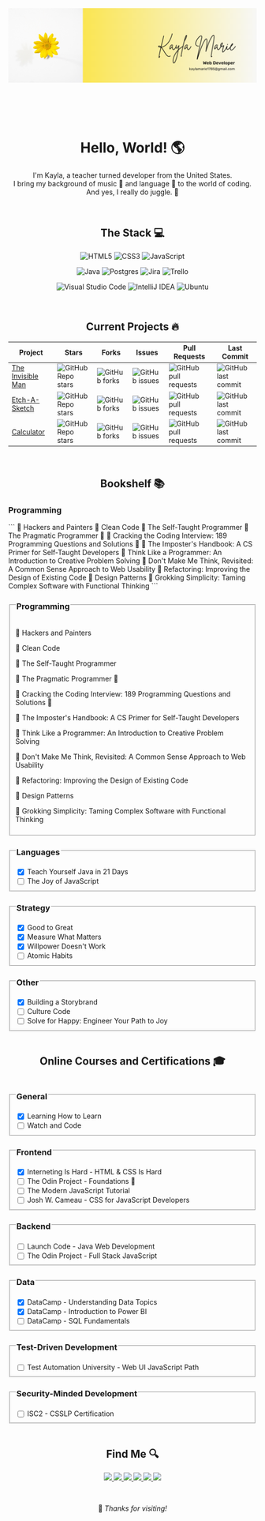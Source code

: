 <link rel="stylesheet" type="text/css" href="https://unpkg.com/checkboxes@1.3.3/dist/css/checkboxes.min.css">

<header>
    <img src="banner.png" align="center">
</header>

<br>

<h1 align="center">Hello, World! 🌎</h1>
    <p align="center">
        I'm Kayla, a teacher turned developer from the United States.<br>
        I bring my background of music 🎹 and language 💬 to the world of coding.<br>
        And yes, I really do juggle. 🤹
    </p>

<br>

<h2 align="center">The Stack 💻</h2>

<div align="center">

![HTML5](https://img.shields.io/badge/html5-%23E34F26.svg?style=for-the-badge&logo=html5&logoColor=white) ![CSS3](https://img.shields.io/badge/css3-%231572B6.svg?style=for-the-badge&logo=css3&logoColor=white) ![JavaScript](https://img.shields.io/badge/javascript-%23323330.svg?style=for-the-badge&logo=javascript&logoColor=%23F7DF1E)

![Java](https://img.shields.io/badge/java-%23ED8B00.svg?style=for-the-badge&logo=openjdk&logoColor=white) ![Postgres](https://img.shields.io/badge/postgres-%23316192.svg?style=for-the-badge&logo=postgresql&logoColor=white) ![Jira](https://img.shields.io/badge/jira-%230A0FFF.svg?style=for-the-badge&logo=jira&logoColor=white) 	![Trello](https://img.shields.io/badge/Trello-%23026AA7.svg?style=for-the-badge&logo=Trello&logoColor=white)

![Visual Studio Code](https://img.shields.io/badge/Visual%20Studio%20Code-0078d7.svg?style=for-the-badge&logo=visual-studio-code&logoColor=white) ![IntelliJ IDEA](https://img.shields.io/badge/IntelliJIDEA-000000.svg?style=for-the-badge&logo=intellij-idea&logoColor=white) ![Ubuntu](https://img.shields.io/badge/Ubuntu-E95420?style=for-the-badge&logo=ubuntu&logoColor=white)
</div>

<br>

<h2 align="center"> Current Projects 🔥</h2>
<div align="center">
    <table align="center">
        <thead>
            <tr>
                <th>Project</th>
                <th>Stars</th>
                <th>Forks</th>
                <th>Issues</th>
                <th>Pull Requests</th>
                <th>Last Commit</th>
            </tr>
        </thead>
        <tbody>
            <tr>
                <td>
                    <a href="https://github.com/Open-SGF/invisiblemanleadership.org">The Invisible Man</a>
                </td>
                <td>
                    <img alt="GitHub Repo stars" src="https://img.shields.io/github/stars/Open-SGF/invisiblemanleadership.org?style=flat-square">
                </td>
                <td>
                    <img alt="GitHub forks" src="https://img.shields.io/github/forks/Open-SGF/invisiblemanleadership.org?style=flat-square">
                </td>
                <td>
                    <img alt="GitHub issues" src="https://img.shields.io/github/issues/Open-SGF/invisiblemanleadership.org?style=flat-square">
                </td>
                <td>
                    <img alt="GitHub pull requests" src="https://img.shields.io/github/issues-pr/Open-SGF/invisiblemanleadership.org?style=flat-square">
                </td>
                <td>
                    <img alt="GitHub last commit" src="https://img.shields.io/github/last-commit/Open-SGF/invisiblemanleadership.org?style=flat-square">
                </td>
            </tr>
            <tr>
                <td>
                    <a href="https://github.com/jugglingdev/etch-a-sketch">Etch-A-Sketch</a>
                </td>
                <td>
                    <img alt="GitHub Repo stars" src="https://img.shields.io/github/stars/jugglingdev/etch-a-sketch?style=flat-square">
                </td>
                <td>
                    <img alt="GitHub forks" src="https://img.shields.io/github/forks/jugglingdev/etch-a-sketch?style=flat-square">
                </td>
                <td>
                    <img alt="GitHub issues" src="https://img.shields.io/github/issues/jugglingdev/etch-a-sketch?style=flat-square">
                </td>
                <td>
                    <img alt="GitHub pull requests" src="https://img.shields.io/github/issues-pr/jugglingdev/etch-a-sketch?style=flat-square">
                </td>
                <td>
                    <img alt="GitHub last commit" src="https://img.shields.io/github/last-commit/jugglingdev/etch-a-sketch?style=flat-square">
                </td>
            </tr>
            <tr>
                <td>
                    <a href="https://github.com/jugglingdev/calculator">Calculator</a>
                </td>
                <td>
                    <img alt="GitHub Repo stars" src="https://img.shields.io/github/stars/jugglingdev/calculator?style=flat-square">
                </td>
                <td>
                    <img alt="GitHub forks" src="https://img.shields.io/github/forks/jugglingdev/calculator?style=flat-square">
                </td>
                <td>
                    <img alt="GitHub issues" src="https://img.shields.io/github/issues/jugglingdev/calculator?style=flat-square">
                </td>
                <td>
                    <img alt="GitHub pull requests" src="https://img.shields.io/github/issues-pr/jugglingdev/calculator?style=flat-square">
                </td>
                <td>
                    <img alt="GitHub last commit" src="https://img.shields.io/github/last-commit/jugglingdev/calculator?style=flat-square">
                </td>
            </tr>
        </tbody>
    </table>
</div>

<br>

<h2 align="center"> Bookshelf 📚</h2>

<h3>Programming</h3>
```
🌼 Hackers and Painters
🌼 Clean Code
🌼 The Self-Taught Programmer
🔸 The Pragmatic Programmer 📖
🔸 Cracking the Coding Interview: 189 Programming Questions and Solutions 📖
🔸 The Imposter's Handbook: A CS Primer for Self-Taught Developers
🔸 Think Like a Programmer: An Introduction to Creative Problem Solving
🔸 Don't Make Me Think, Revisited: A Common Sense Approach to Web Usability
🔸 Refactoring: Improving the Design of Existing Code
🔸 Design Patterns
🔸 Grokking Simplicity: Taming Complex Software with Functional Thinking
```

<fieldset>
    <legend><h3>Programming</h3></legend>
        <p>🌼 Hackers and Painters</p>
        <p>🌼 Clean Code</p>
        <p>🌼 The Self-Taught Programmer</p>
        <p>🔸 The Pragmatic Programmer 📖</p>
        <p>🔸 Cracking the Coding Interview: 189 Programming Questions and Solutions 📖</p>
        <p>🔸 The Imposter's Handbook: A CS Primer for Self-Taught Developers</p>
        <p>🔸 Think Like a Programmer: An Introduction to Creative Problem Solving</p>
        <p>🔸 Don't Make Me Think, Revisited: A Common Sense Approach to Web Usability</p>
        <p>🔸 Refactoring: Improving the Design of Existing Code</p>
        <p>🔸 Design Patterns</p>
        <p>🔸 Grokking Simplicity: Taming Complex Software with Functional Thinking</p>
</fieldset>

<fieldset>
    <legend><h3>Languages</h3></legend>
    <div>
        <input type="checkbox" class="checkbox" name="teach-yourself-java-in-21-days" id="teach-yourself-java-in-21-days" checked
        style="--size: 16px; --radius: 6px; --bg: #ECEFF2; --color: #FDCD00; --time: 0.4s; display: inline-block;vertical-align: top;">
        <label for="teach-yourself-java-in-21-days" style="display: inline">Teach Yourself Java in 21 Days</label>
    </div>
    <div>
        <input type="checkbox" class="checkbox" name="joy-of-javascript" id="joy-of-javascript"
        style="--size: 16px; --radius: 6px; --bg: #CFD5E5; --color: #FDCD00; --time: 0.4s; display: inline-block;vertical-align: top;">
        <label for="joy-of-javascript">The Joy of JavaScript</label>
    </div>
</fieldset>

<fieldset>
    <legend><h3>Strategy</h3></legend>
    <div>
        <input type="checkbox" class="checkbox" name="good-to-great" id="good-to-great" checked
        style="--size: 16px; --radius: 6px; --bg: #ECEFF2; --color: #FDCD00; --time: 0.4s; display: inline-block;vertical-align: top;">
        <label for="good-to-great" style="display: inline">Good to Great</label>
    </div>
    <div>
        <input type="checkbox" class="checkbox" name="measure-what-matters" id="measure-what-matters" checked
        style="--size: 16px; --radius: 6px; --bg: #ECEFF2; --color: #FDCD00; --time: 0.4s; display: inline-block;vertical-align: top;">
        <label for="measure-what-matters" style="display: inline">Measure What Matters</label>
    </div>
        <div>
        <input type="checkbox" class="checkbox" name="willpower-doesnt-work" id="willpower-doesnt-work" checked
        style="--size: 16px; --radius: 6px; --bg: #ECEFF2; --color: #FDCD00; --time: 0.4s; display: inline-block;vertical-align: top;">
        <label for="willpower-doesnt-work" style="display: inline">Willpower Doesn't Work</label>
    </div>
    <div>
        <input type="checkbox" class="checkbox" name="atomic-habits" id="atomic-habits"
        style="--size: 16px; --radius: 6px; --bg: #CFD5E5; --color: #FDCD00; --time: 0.4s; display: inline-block;vertical-align: top;">
        <label for="atomic-habits">Atomic Habits</label>
    </div>
</fieldset>

<fieldset>
    <legend><h3>Other</h3></legend>
    <div>
        <input type="checkbox" class="checkbox" name="building-a-storybrand" id="building-a-storybrand" checked
        style="--size: 16px; --radius: 6px; --bg: #ECEFF2; --color: #FDCD00; --time: 0.4s; display: inline-block;vertical-align: top;">
        <label for="building-a-storybrand" style="display: inline">Building a Storybrand</label>
    </div>
    <div>
        <input type="checkbox" class="checkbox" name="culture-code" id="culture-code"
        style="--size: 16px; --radius: 6px; --bg: #CFD5E5; --color: #FDCD00; --time: 0.4s; display: inline-block;vertical-align: top;">
        <label for="culture-code">Culture Code</label>
    </div>
    <div>
        <input type="checkbox" class="checkbox" name="solve-for-happy" id="solve-for-happy"
        style="--size: 16px; --radius: 6px; --bg: #CFD5E5; --color: #FDCD00; --time: 0.4s; display: inline-block;vertical-align: top;">
        <label for="solve-for-happy">Solve for Happy: Engineer Your Path to Joy</label>
    </div>
</fieldset>

<br>

<h2 align="center">Online Courses and Certifications 🎓</h2>

<fieldset>
    <legend><h3>General</h3></legend>
    <div>
        <input type="checkbox" class="checkbox" name="learning-how-to-learn" id="learning-how-to-learn" checked
        style="--size: 16px; --radius: 6px; --bg: #ECEFF2; --color: #FDCD00; --time: 0.4s; display: inline-block;vertical-align: top;">
        <label for="learning-how-to-learn" style="display: inline">Learning How to Learn</label>
    </div>
    <div>
        <input type="checkbox" class="checkbox" name="watch-and-code" id="watch-and-code"
        style="--size: 16px; --radius: 6px; --bg: #CFD5E5; --color: #FDCD00; --time: 0.4s; display: inline-block;vertical-align: top;">
        <label for="watch-and-code">Watch and Code</label>
    </div>
</fieldset>

<fieldset>
    <legend><h3>Frontend</h3></legend>
    <div>
        <input type="checkbox" class="checkbox" name="interneting-is-hard" id="interneting-is-hard" checked
        style="--size: 16px; --radius: 6px; --bg: #ECEFF2; --color: #FDCD00; --time: 0.4s; display: inline-block;vertical-align: top;">
        <label for="interneting-is-hard" style="display: inline">Interneting Is Hard - HTML & CSS Is Hard</label>
    </div>
    <div>
        <input type="checkbox" class="checkbox" name="odin-project-foundations" id="odin-project-foundations"
        style="--size: 16px; --radius: 6px; --bg: #CFD5E5; --color: #FDCD00; --time: 0.4s; display: inline-block;vertical-align: top;">
        <label for="odin-project-foundations">The Odin Project - Foundations 🏫</label>
    </div>
    <div>
        <input type="checkbox" class="checkbox" name="modern-javascript-tutorial" id="modern-javascript-tutorial"
        style="--size: 16px; --radius: 6px; --bg: #CFD5E5; --color: #FDCD00; --time: 0.4s; display: inline-block;vertical-align: top;">
        <label for="modern-javascript-tutorial">The Modern JavaScript Tutorial</label>
    </div>
        <div>
        <input type="checkbox" class="checkbox" name="css-for-javascript-developers" id="css-for-javascript-developers"
        style="--size: 16px; --radius: 6px; --bg: #CFD5E5; --color: #FDCD00; --time: 0.4s; display: inline-block;vertical-align: top;">
        <label for="css-for-javascript-developers">Josh W. Cameau - CSS for JavaScript Developers</label>
    </div>
</fieldset>

<fieldset>
    <legend><h3>Backend</h3></legend>
    <div>
        <input type="checkbox" class="checkbox" name="launch-code" id="launch-code"
        style="--size: 16px; --radius: 6px; --bg: #CFD5E5; --color: #FDCD00; --time: 0.4s; display: inline-block;vertical-align: top;">
        <label for="launch-code">Launch Code - Java Web Development</label>
    </div>
    <div>
        <input type="checkbox" class="checkbox" name="odin-project-full-stack-javascript" id="odin-project-full-stack-javascript"
        style="--size: 16px; --radius: 6px; --bg: #CFD5E5; --color: #FDCD00; --time: 0.4s; display: inline-block;vertical-align: top;">
        <label for="odin-project-full-stack-javascript">The Odin Project - Full Stack JavaScript</label>
    </div>
</fieldset>

<fieldset>
    <legend><h3>Data</h3></legend>
    <div>
        <input type="checkbox" class="checkbox" name="understanding-data-topics" id="understanding-data-topics" checked
        style="--size: 16px; --radius: 6px; --bg: #ECEFF2; --color: #FDCD00; --time: 0.4s; display: inline-block;vertical-align: top;">
        <label for="understanding-data-topics" style="display: inline">DataCamp - Understanding Data Topics</label>
    </div>
        <div>
        <input type="checkbox" class="checkbox" name="introduction-to-power-bi" id="introduction-to-power-bi" checked
        style="--size: 16px; --radius: 6px; --bg: #ECEFF2; --color: #FDCD00; --time: 0.4s; display: inline-block;vertical-align: top;">
        <label for="introduction-to-power-bi" style="display: inline">DataCamp - Introduction to Power BI</label>
    </div>
    <div>
        <input type="checkbox" class="checkbox" name="sql-fundamentals" id="sql-fundamentals"
        style="--size: 16px; --radius: 6px; --bg: #CFD5E5; --color: #FDCD00; --time: 0.4s; display: inline-block;vertical-align: top;">
        <label for="sql-fundamentals">DataCamp - SQL Fundamentals</label>
    </div>
</fieldset>

<fieldset>
    <legend><h3>Test-Driven Development</h3></legend>
    <div>
        <input type="checkbox" class="checkbox" name="web-ui-javascript-path" id="web-ui-javascript-path"
        style="--size: 16px; --radius: 6px; --bg: #CFD5E5; --color: #FDCD00; --time: 0.4s; display: inline-block;vertical-align: top;">
        <label for="web-ui-javascript-path">Test Automation University - Web UI JavaScript Path</label>
    </div>
</fieldset>

<fieldset>
    <legend><h3>Security-Minded Development</h3></legend>
    <div>
        <input type="checkbox" class="checkbox" name="csslp-certification" id="csslp-certification"
        style="--size: 16px; --radius: 6px; --bg: #CFD5E5; --color: #FDCD00; --time: 0.4s; display: inline-block;vertical-align: top;">
        <label for="csslp-certification">ISC2 - CSSLP Certification</label>
    </div>
</fieldset>

<br>

<footer>
    <h2 align="center"> Find Me 🔍</h2>
    <p align="center">
        <a href="https://github.com/jugglingdev" target="_blank">
            <img src="https://img.shields.io/badge/github-%23121011.svg?style=for-the-badge&logo=github&logoColor=white">
        </a>
        <a href="https://www.linkedin.com/in/kayla-marie-paden" target="_blank">
            <img src="https://img.shields.io/badge/linkedin-%230077B5.svg?style=for-the-badge&logo=linkedin&logoColor=white">
        </a>
        <a href="https://www.hackerrank.com/jugglingdev?hr_r=1" target="_blank">
            <img src="https://img.shields.io/badge/-Hackerrank-2EC866?style=for-the-badge&logo=HackerRank&logoColor=white">
        </a>
        <a href="https://www.freecodecamp.org/jugglingdev" target="_blank">
            <img src="https://img.shields.io/badge/Freecodecamp-%23123.svg?&style=for-the-badge&logo=freecodecamp&logoColor=green">
        </a>
        <a href="https://www.frontendmentor.io/profile/jugglingdev" target="_blank">
            <img src="https://img.shields.io/badge/frontend%20mentor-%233F54A3.svg?style=for-the-badge&logo=frontendmentor&logoColor=white">
        </a>
        <a href="https://www.datacamp.com/profile/kaylamarie1785" target="_blank">
            <img src="https://img.shields.io/badge/Datacamp-05192D?style=for-the-badge&logo=datacamp&logoColor=03E860">
        </a>
    </p>
    <br>
    <p align="center">👋 <em>Thanks for visiting!</em></p>
</footer>
